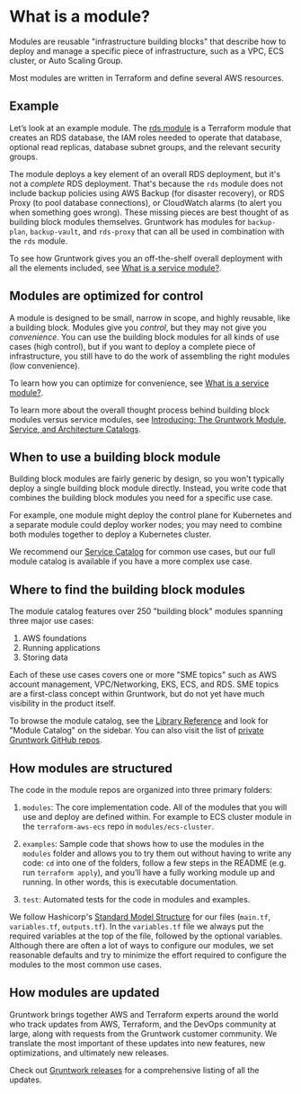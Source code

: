 # What is a module?

Modules are reusable "infrastructure building blocks" that describe how to deploy and manage a specific piece of infrastructure, such as a VPC, ECS cluster, or Auto Scaling Group.

Most modules are written in Terraform and define several AWS resources.

## Example

Let’s look at an example module. The [rds module](/reference/modules/terraform-aws-data-storage/rds/) is a Terraform module that creates an RDS database, the IAM roles needed to operate that database, optional read replicas, database subnet groups, and the relevant security groups.

The module deploys a key element of an overall RDS deployment, but it's not a _complete_ RDS deployment. That's because the `rds` module does not include backup policies using AWS Backup (for disaster recovery), or RDS Proxy (to pool database connections), or CloudWatch alarms (to alert you when something goes wrong). These missing pieces are best thought of as building block modules themselves. Gruntwork has modules for `backup-plan`, `backup-vault`, and `rds-proxy` that can all be used in combination with the `rds` module.

To see how Gruntwork gives you an off-the-shelf overall deployment with all the elements included, see [What is a service module?](./services.md).

## Modules are optimized for control

A module is designed to be small, narrow in scope, and highly reusable, like a building block. Modules give you _control_, but they may not give you _convenience_. You can use the building block modules for all kinds of use cases (high control), but if you want to deploy a complete piece of infrastructure, you still have to do the work of assembling the right modules (low convenience).

To learn how you can optimize for convenience, see [What is a service module?](./services.md).

To learn more about the overall thought process behind building block modules versus service modules, see [Introducing: The Gruntwork Module, Service, and Architecture Catalogs](https://blog.gruntwork.io/introducing-the-gruntwork-module-service-and-architecture-catalogs-eb3a21b99f70).

## When to use a building block module

Building block modules are fairly generic by design, so you won't typically deploy a single building block module directly. Instead, you write code that combines the building block modules you need for a specific use case.

For example, one module might deploy the control plane for Kubernetes and a separate module could deploy worker nodes; you may need to combine both modules together to deploy a Kubernetes cluster.

We recommend our [Service Catalog](/library/overview/services/) for common use cases, but our full module catalog is available if you have a more complex use case.

## Where to find the building block modules

The module catalog features over 250 "building block" modules spanning three major use cases:

1. AWS foundations
2. Running applications
3. Storing data

Each of these use cases covers one or more "SME topics" such as AWS account management, VPC/Networking, EKS, ECS, and RDS. SME topics are a first-class concept within Gruntwork, but do not yet have much visibility in the product itself.

To browse the module catalog, see the [Library Reference](/library/reference/) and look for "Module Catalog" on the sidebar. You can also visit the list of [private Gruntwork GitHub repos](https://github.com/orgs/gruntwork-io/repositories?q=&type=private&language=&sort=).

## How modules are structured

The code in the module repos are organized into three primary folders:

1. `modules`: The core implementation code. All of the modules that you will use and deploy are defined within. For example to ECS cluster module in the `terraform-aws-ecs` repo in `modules/ecs-cluster`.

1. `examples`: Sample code that shows how to use the modules in the `modules` folder and allows you to try them out without having to write any code: `cd` into one of the folders, follow a few steps in the README (e.g. run `terraform apply`), and you’ll have a fully working module up and running. In other words, this is executable documentation.

1. `test`: Automated tests for the code in modules and examples.

We follow Hashicorp's [Standard Model Structure](https://developer.hashicorp.com/terraform/language/modules/develop/structure) for our files (`main.tf`, `variables.tf`, `outputs.tf`). In the `variables.tf` file we always put the required variables at the top of the file, followed by the optional variables. Although there are often a lot of ways to configure our modules, we set reasonable defaults and try to minimize the effort required to configure the modules to the most common use cases.

## How modules are updated

Gruntwork brings together AWS and Terraform experts around the world who track updates from AWS, Terraform, and the DevOps community at large, along with requests from the Gruntwork customer community. We translate the most important of these updates into new features, new optimizations, and ultimately new releases.

Check out [Gruntwork releases](/guides/stay-up-to-date/#gruntwork-releases) for a comprehensive listing of all the updates.
